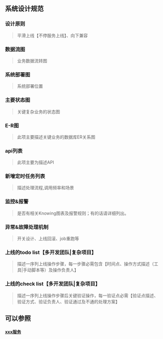 ## 系统设计规范
### 设计原则
> 平滑上线【不停服务上线】、向下兼容

### 数据流图
> 业务数据流转图

### 系统部署图
> 系统部署位置

### 主要状态图
> 关键复杂业务的状态图

### E-R图
> 此项主要描述关键业务的数据库ER关系图

### api列表
> 此项主要为描述API

### 新增定时任务列表
> 描述处理流程,调用频率和场景

### 监控&报警
> 是否有相关Knowing图表及报警规则；有的话请详细列出。

### 异常&故障处理机制
> 开关设计、上线回滚、job重跑等

### 上线的todo list【多开发团队|复杂项目】
> 描述一序列上线操作步骤，每一步骤必需包含【时间点、操作方式描述（工具|手动脚本等）及操作负责人】

### 上线的check list【多开发团队|复杂项目】
>描述一序列上线操作步骤后关键验证操作，每一验证点必需【验证点描述、验证方式、验证负责人、验证通过及不通的处理方案】

## 可以参照

#### [xxx服务](xxx-system/select.md)